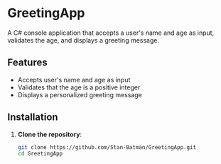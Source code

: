 # GreetingApp

A C# console application that accepts a user's name and age as input, validates the age, and displays a greeting message.

## Features
- Accepts user's name and age as input
- Validates that the age is a positive integer
- Displays a personalized greeting message

## Installation

1. **Clone the repository**:
   ```bash
   git clone https://github.com/Stan-Batman/GreetingApp.git
   cd GreetingApp
